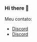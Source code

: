 ### Hi there 👋

Meu contato:

- [Discord](https://discord.com/users/873698874466897921)
- [Discord](https://maito:userpedro000@gmail.com)
